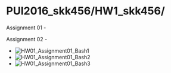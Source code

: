 # PUI2016_skk456/HW1_skk456/
Assignment 01 - 



Assignment 02 - 


- ![HW01_Assignment01_Bash1](https://github.com/sunnyk82/PUI2016_skk456/blob/master/HW1_skk456/HW01_Assignment01_Bash1.jpg)
- ![HW01_Assignment01_Bash2](https://github.com/sunnyk82/PUI2016_skk456/blob/master/HW1_skk456/HW01_Assignment01_Bash2.jpg)
- ![HW01_Assignment01_Bash3](https://github.com/sunnyk82/PUI2016_skk456/blob/master/HW1_skk456/HW01_Assignment01_Bash3.jpg)
